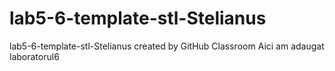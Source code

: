 # lab5-6-template-stl-Stelianus
lab5-6-template-stl-Stelianus created by GitHub Classroom
Aici am adaugat laboratorul6
